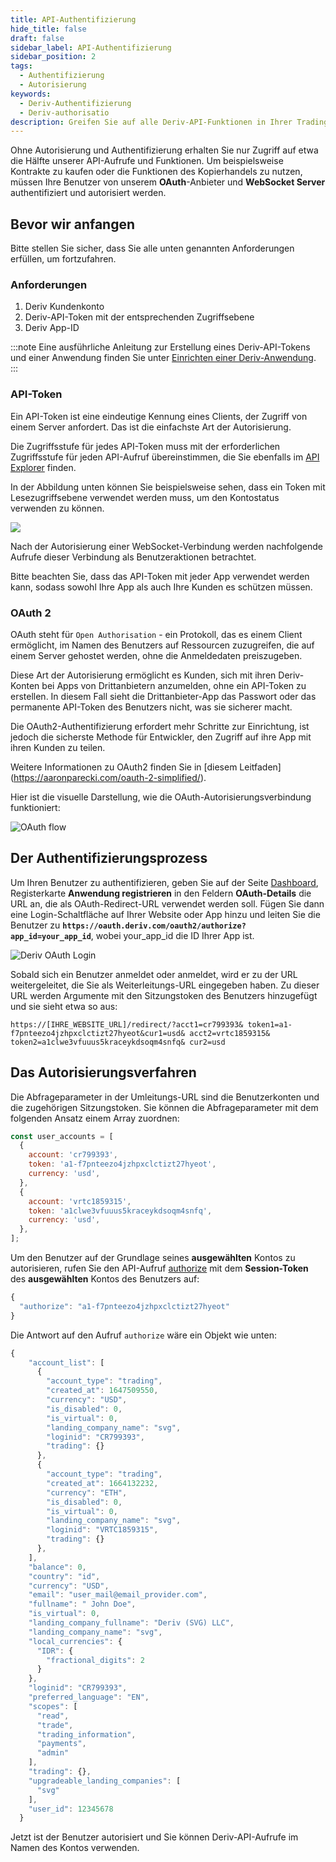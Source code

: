 ```yaml
---
title: API-Authentifizierung
hide_title: false
draft: false
sidebar_label: API-Authentifizierung
sidebar_position: 2
tags:
  - Authentifizierung
  - Autorisierung
keywords:
  - Deriv-Authentifizierung
  - Deriv-authorisatio
description: Greifen Sie auf alle Deriv-API-Funktionen in Ihrer Trading-App zu, indem Sie die Benutzer mit einem API-Token authentifizieren. Lernen Sie dies anhand eines API-Beispiels.
---
```


Ohne Autorisierung und Authentifizierung erhalten Sie nur Zugriff auf etwa die Hälfte unserer API-Aufrufe und Funktionen. Um beispielsweise Kontrakte zu kaufen oder die Funktionen des Kopierhandels zu nutzen, müssen Ihre Benutzer von unserem **OAuth**-Anbieter und **WebSocket Server** authentifiziert und autorisiert werden.

## Bevor wir anfangen

Bitte stellen Sie sicher, dass Sie alle unten genannten Anforderungen erfüllen, um fortzufahren.

### Anforderungen

1. Deriv Kundenkonto
2. Deriv-API-Token mit der entsprechenden Zugriffsebene
3. Deriv App-ID

:::note
Eine ausführliche Anleitung zur Erstellung eines Deriv-API-Tokens und einer Anwendung finden Sie unter [Einrichten einer Deriv-Anwendung](/docs/setting-up-a-deriv-application).
:::

### API-Token

Ein API-Token ist eine eindeutige Kennung eines Clients, der Zugriff von einem Server anfordert. Das ist die einfachste Art der Autorisierung.

Die Zugriffsstufe für jedes API-Token muss mit der erforderlichen Zugriffsstufe für jeden API-Aufruf übereinstimmen, die Sie ebenfalls im [API Explorer](/api-explorer) finden.

In der Abbildung unten können Sie beispielsweise sehen, dass ein Token mit Lesezugriffsebene verwendet werden muss, um den Kontostatus verwenden zu können.

![](/img/acc_status_scope_api_explorer.png)

Nach der Autorisierung einer WebSocket-Verbindung werden nachfolgende Aufrufe dieser Verbindung als Benutzeraktionen betrachtet.

Bitte beachten Sie, dass das API-Token mit jeder App verwendet werden kann, sodass sowohl Ihre App als auch Ihre Kunden es schützen müssen.

### OAuth 2

OAuth steht für `Open Authorisation` - ein Protokoll, das es einem Client ermöglicht, im Namen des Benutzers auf Ressourcen zuzugreifen, die auf einem Server gehostet werden, ohne die Anmeldedaten preiszugeben.

Diese Art der Autorisierung ermöglicht es Kunden, sich mit ihren Deriv-Konten bei Apps von Drittanbietern anzumelden, ohne ein API-Token zu erstellen. In diesem Fall sieht die Drittanbieter-App das Passwort oder das permanente API-Token des Benutzers nicht, was sie sicherer macht.

Die OAuth2-Authentifizierung erfordert mehr Schritte zur Einrichtung, ist jedoch die sicherste Methode für Entwickler, den Zugriff auf ihre App mit ihren Kunden zu teilen.

Weitere Informationen zu OAuth2 finden Sie in [diesem Leitfaden] (https://aaronparecki.com/oauth-2-simplified/).

Hier ist die visuelle Darstellung, wie die OAuth-Autorisierungsverbindung funktioniert:

![OAuth flow](/img/how_oauth_works.png "OAuth flow")

## Der Authentifizierungsprozess

Um Ihren Benutzer zu authentifizieren, geben Sie auf der Seite [Dashboard](/dashboard), Registerkarte **Anwendung registrieren** in den Feldern **OAuth-Details** die URL an, die als OAuth-Redirect-URL verwendet werden soll. Fügen Sie dann eine Login-Schaltfläche auf Ihrer Website oder App hinzu und leiten Sie die Benutzer zu **`https://oauth.deriv.com/oauth2/authorize?app_id=your_app_id`**, wobei your_app_id die ID Ihrer App ist.

![Deriv OAuth Login](/img/oauth_login.png "Deriv OAuth Login")

Sobald sich ein Benutzer anmeldet oder anmeldet, wird er zu der URL weitergeleitet, die Sie als Weiterleitungs-URL eingegeben haben. Zu dieser URL werden Argumente mit den Sitzungstoken des Benutzers hinzugefügt und sie sieht etwa so aus:

`https://[IHRE_WEBSITE_URL]/redirect/?acct1=cr799393& token1=a1-f7pnteezo4jzhpxclctizt27hyeot&cur1=usd& acct2=vrtc1859315& token2=a1clwe3vfuuus5kraceykdsoqm4snfq& cur2=usd`

## Das Autorisierungsverfahren

Die Abfrageparameter in der Umleitungs-URL sind die Benutzerkonten und die zugehörigen Sitzungstoken. Sie können die Abfrageparameter mit dem folgenden Ansatz einem Array zuordnen:

```js showLineNumbers
const user_accounts = [
  {
    account: 'cr799393',
    token: 'a1-f7pnteezo4jzhpxclctizt27hyeot',
    currency: 'usd',
  },
  {
    account: 'vrtc1859315',
    token: 'a1clwe3vfuuus5kraceykdsoqm4snfq',
    currency: 'usd',
  },
];
```

Um den Benutzer auf der Grundlage seines **ausgewählten** Kontos zu autorisieren, rufen Sie den API-Aufruf [authorize](/api-explorer#authorize) mit dem **Session-Token** des **ausgewählten** Kontos des Benutzers auf:

```js showLineNumbers
{
  "authorize": "a1-f7pnteezo4jzhpxclctizt27hyeot"
}
```

Die Antwort auf den Aufruf `authorize` wäre ein Objekt wie unten:

```js showLineNumbers
{
    "account_list": [
      {
        "account_type": "trading",
        "created_at": 1647509550,
        "currency": "USD",
        "is_disabled": 0,
        "is_virtual": 0,
        "landing_company_name": "svg",
        "loginid": "CR799393",
        "trading": {}
      },
      {
        "account_type": "trading",
        "created_at": 1664132232,
        "currency": "ETH",
        "is_disabled": 0,
        "is_virtual": 0,
        "landing_company_name": "svg",
        "loginid": "VRTC1859315",
        "trading": {}
      },
    ],
    "balance": 0,
    "country": "id",
    "currency": "USD",
    "email": "user_mail@email_provider.com",
    "fullname": " John Doe",
    "is_virtual": 0,
    "landing_company_fullname": "Deriv (SVG) LLC",
    "landing_company_name": "svg",
    "local_currencies": {
      "IDR": {
        "fractional_digits": 2
      }
    },
    "loginid": "CR799393",
    "preferred_language": "EN",
    "scopes": [
      "read",
      "trade",
      "trading_information",
      "payments",
      "admin"
    ],
    "trading": {},
    "upgradeable_landing_companies": [
      "svg"
    ],
    "user_id": 12345678
  }
```

Jetzt ist der Benutzer autorisiert und Sie können Deriv-API-Aufrufe im Namen des Kontos verwenden.
